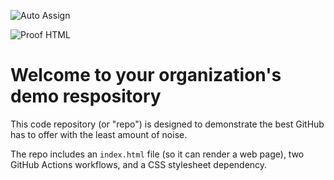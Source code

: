 ![Auto Assign](https://github.com/tercihlerin/demo-repository/actions/workflows/auto-assign.yml/badge.svg)

![Proof HTML](https://github.com/tercihlerin/demo-repository/actions/workflows/proof-html.yml/badge.svg)

# Welcome to your organization's demo respository
This code repository (or "repo") is designed to demonstrate the best GitHub has to offer with the least amount of noise.

The repo includes an `index.html` file (so it can render a web page), two GitHub Actions workflows, and a CSS stylesheet dependency.

